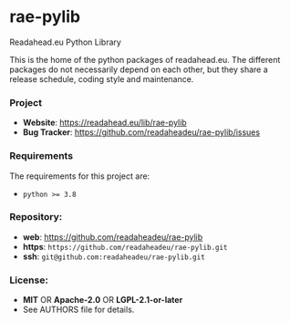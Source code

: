 rae-pylib
=========

Readahead.eu Python Library

This is the home of the python packages of readahead.eu. The different packages
do not necessarily depend on each other, but they share a release schedule,
coding style and maintenance.

### Project

 * **Website**: <https://readahead.eu/lib/rae-pylib>
 * **Bug Tracker**: <https://github.com/readaheadeu/rae-pylib/issues>

### Requirements

The requirements for this project are:

 * `python >= 3.8`

### Repository:

 - **web**:   <https://github.com/readaheadeu/rae-pylib>
 - **https**: `https://github.com/readaheadeu/rae-pylib.git`
 - **ssh**:   `git@github.com:readaheadeu/rae-pylib.git`

### License:

 - **MIT** OR **Apache-2.0** OR **LGPL-2.1-or-later**
 - See AUTHORS file for details.
